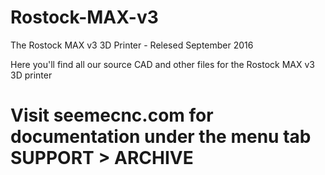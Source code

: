 # Rostock-MAX-v3
The Rostock MAX v3 3D Printer - Relesed September 2016

Here you'll find all our source CAD and other files for the Rostock MAX v3 3D printer


# Visit seemecnc.com for documentation under the menu tab SUPPORT > ARCHIVE
